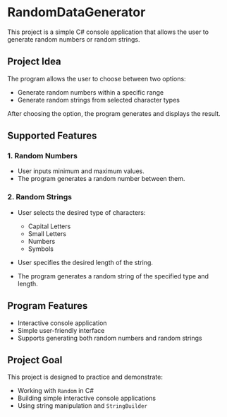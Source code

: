 # RandomDataGenerator

This project is a simple C# console application that allows the user to generate random numbers or random strings.

## Project Idea  
The program allows the user to choose between two options:  
- Generate random numbers within a specific range  
- Generate random strings from selected character types

After choosing the option, the program generates and displays the result.

## Supported Features  

### 1. Random Numbers
- User inputs minimum and maximum values.  
- The program generates a random number between them.

### 2. Random Strings  
- User selects the desired type of characters:  
  - Capital Letters  
  - Small Letters  
  - Numbers  
  - Symbols  

- User specifies the desired length of the string.  
- The program generates a random string of the specified type and length.

## Program Features  
- Interactive console application  
- Simple user-friendly interface  
- Supports generating both random numbers and random strings

## Project Goal  
This project is designed to practice and demonstrate:  
- Working with `Random` in C#  
- Building simple interactive console applications  
- Using string manipulation and `StringBuilder`

